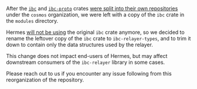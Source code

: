 After the [`ibc`][ibc] and [`ibc-proto`][ibc-proto] crates
[were split into their own repositories][split-tweet] under
the `cosmos` organization, we were left with a copy of
the `ibc` crate in the `modules` directory.

Hermes [will not be using][split-issue] the original `ibc` crate anymore,
so we decided to rename the leftover copy of the `ibc` crate to `ibc-relayer-types`,
and to trim it down to contain only the data structures used by the relayer.

This change does not impact end-users of Hermes, but may affect downstream
consumers of the `ibc-relayer` library in some cases.

Please reach out to us if you encounter any issue following from
this reorganization of the repository.

[ibc]: https://github.com/cosmos/ibc-rs
[ibc-proto]: https://github.com/soohoio/ibc-proto-rs
[cosmos]: https://github.com/cosmos
[split-tweet]: https://twitter.com/informalinc/status/1578120684508692481
[split-issue]: https://github.com/soohoio/hermes/issues/2639
